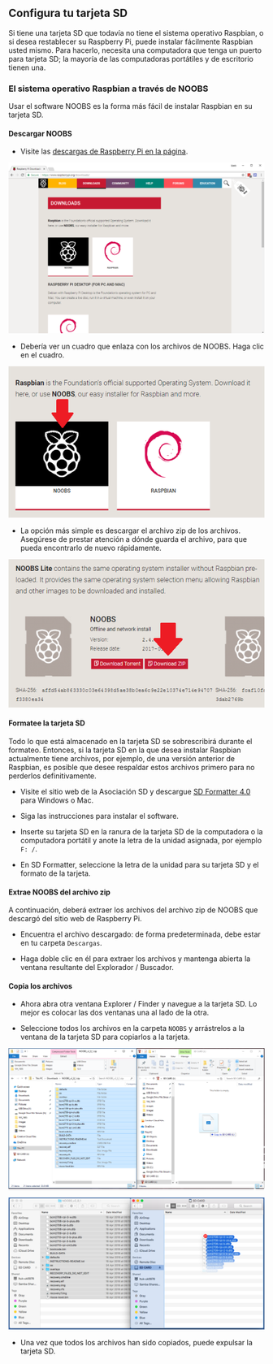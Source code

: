 ## Configura tu tarjeta SD

Si tiene una tarjeta SD que todavía no tiene el sistema operativo Raspbian, o si desea restablecer su Raspberry Pi, puede instalar fácilmente Raspbian usted mismo. Para hacerlo, necesita una computadora que tenga un puerto para tarjeta SD; la mayoría de las computadoras portátiles y de escritorio tienen una.

### El sistema operativo Raspbian a través de NOOBS

Usar el software NOOBS es la forma más fácil de instalar Raspbian en su tarjeta SD.

#### Descargar NOOBS

+ Visite las [descargas de Raspberry Pi en la página](https://www.raspberrypi.org/downloads).

![Página de descargas](images/downloads-page.png)

+ Debería ver un cuadro que enlaza con los archivos de NOOBS. Haga clic en el cuadro.

![Haga clic en NOOBS](images/click-noobs.png)

+ La opción más simple es descargar el archivo zip de los archivos. Asegúrese de prestar atención a dónde guarda el archivo, para que pueda encontrarlo de nuevo rápidamente.

![Descargar zip](images/download-zip.png)

#### Formatee la tarjeta SD

Todo lo que está almacenado en la tarjeta SD se sobrescribirá durante el formateo. Entonces, si la tarjeta SD en la que desea instalar Raspbian actualmente tiene archivos, por ejemplo, de una versión anterior de Raspbian, es posible que desee respaldar estos archivos primero para no perderlos definitivamente.

+ Visite el sitio web de la Asociación SD y descargue [SD Formatter 4.0](https://www.sdcard.org/downloads/formatter_4/index.html) para Windows o Mac.

+ Siga las instrucciones para instalar el software.

+ Inserte su tarjeta SD en la ranura de la tarjeta SD de la computadora o la computadora portátil y anote la letra de la unidad asignada, por ejemplo `F: /`.

+ En SD Formatter, seleccione la letra de la unidad para su tarjeta SD y el formato de la tarjeta.

#### Extrae NOOBS del archivo zip

A continuación, deberá extraer los archivos del archivo zip de NOOBS que descargó del sitio web de Raspberry Pi.

+ Encuentra el archivo descargado: de forma predeterminada, debe estar en tu carpeta `Descargas`.

+ Haga doble clic en él para extraer los archivos y mantenga abierta la ventana resultante del Explorador / Buscador.

#### Copia los archivos

+ Ahora abra otra ventana Explorer / Finder y navegue a la tarjeta SD. Lo mejor es colocar las dos ventanas una al lado de la otra.

+ Seleccione todos los archivos en la carpeta `NOOBS` y arrástrelos a la ventana de la tarjeta SD para copiarlos a la tarjeta.

![copia de ventanas](images/copy3.png)

![macos copia](images/macos_copy.png)

+ Una vez que todos los archivos han sido copiados, puede expulsar la tarjeta SD.